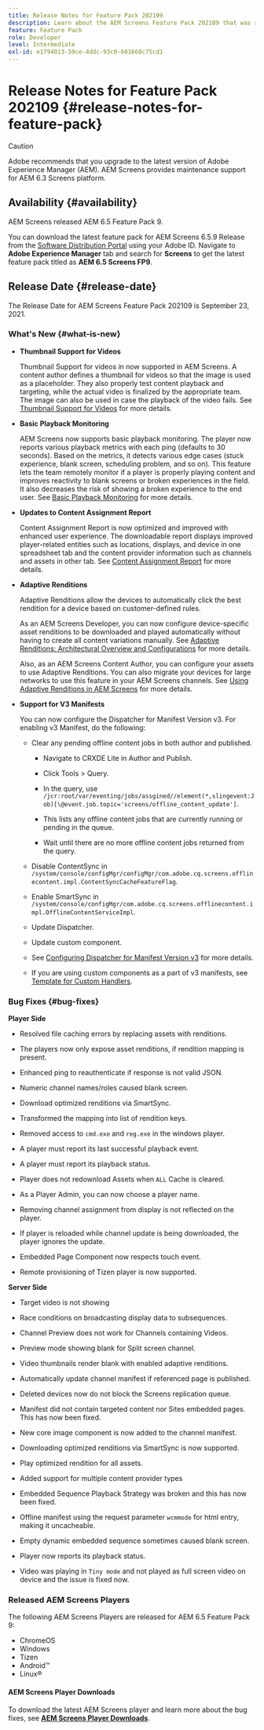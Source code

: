 ```yaml
---
title: Release Notes for Feature Pack 202109
description: Learn about the AEM Screens Feature Pack 202109 that was released on September 23, 2021.
feature: Feature Pack
role: Developer
level: Intermediate
exl-id: e1794013-59ce-4ddc-93c0-601668c75cd1
---
```

# Release Notes for Feature Pack 202109 {#release-notes-for-feature-pack}

>[!CAUTION]
>Adobe recommends that you upgrade to the latest version of Adobe Experience Manager (AEM). AEM Screens provides maintenance support for AEM 6.3 Screens platform.

## Availability {#availability}

AEM Screens released AEM 6.5 Feature Pack 9.

You can download the latest feature pack for AEM Screens 6.5.9 Release from the [Software Distribution Portal](https://experience.adobe.com/#/downloads/content/software-distribution/en/aem.html) using your Adobe ID. Navigate to **Adobe Experience Manager** tab and search for **Screens** to get the latest feature pack titled as **AEM 6.5 Screens FP9**.

## Release Date {#release-date}

The Release Date for AEM Screens Feature Pack 202109 is September 23, 2021.

### What's New {#what-is-new}

* **Thumbnail Support for Videos**

   Thumbnail Support for videos in now supported in AEM Screens. A content author defines a thumbnail for videos so that the image is used as a placeholder. They also properly test content playback and targeting, while the actual video is finalized by the appropriate team. The image can also be used in case the playback of the video fails.
   See [Thumbnail Support for Videos](/help/user-guide/thumbnail-support.md) for more details.

* **Basic Playback Monitoring**

   AEM Screens now supports basic playback monitoring. The player now reports various playback metrics with each ping (defaults to 30 seconds). Based on the metrics, it detects various edge cases (stuck experience, blank screen, scheduling problem, and so on). This feature lets the team remotely monitor if a player is properly playing content and improves reactivity to blank screens or broken experiences in the field. It also decreases the risk of showing a broken experience to the end user.
   See [Basic Playback Monitoring](https://experienceleague.adobe.com/en/docs/experience-manager-screens/user-guide/administering/installing-screens-player#playback-monitoring) for more details.

* **Updates to Content Assignment Report**

   Content Assignment Report is now optimized and improved with enhanced user experience. The downloadable report displays improved player-related entities  such as locations, displays, and device in one spreadsheet tab and the content provider information such as channels and assets in other tab.
   See [Content Assignment Report](/help/user-guide/content-assignment-report.md) for more details.

* **Adaptive Renditions**

   Adaptive Renditions allow the devices to automatically click the best rendition for a device based on customer-defined rules. 
   
   As an AEM Screens Developer, you can now configure device-specific asset renditions to be downloaded and played automatically without having to create all content variations manually. See [Adaptive Renditions: Architectural Overview and Configurations](/help/user-guide/adaptive-renditions.md) for more details.

   Also, as an AEM Screens Content Author, you can configure your assets to use Adaptive Renditions. You can also migrate your devices for large networks to use this feature in your AEM Screens channels. See [Using Adaptive Renditions in AEM Screens](/help/user-guide/using-adaptive-renditions.md) for more details. 

* **Support for V3 Manifests**

   You can now configure the Dispatcher for Manifest Version v3. For enabling v3 Manifest, do the following:

   * Clear any pending offline content jobs in both author and published.

      * Navigate to CRXDE Lite in Author and Publish.

      * Click Tools > Query.

      * In the query, use `/jcr:root/var/eventing/jobs/assgined//element(*,slingevent:Job)[\@event.job.topic='screens/offline_content_update']`.

      * This lists any offline content jobs that are currently running or pending in the queue.

      * Wait until there are no more offline content jobs returned from the query.

   * Disable ContentSync in `/system/console/configMgr/configMgr/com.adobe.cq.screens.offlinecontent.impl.ContentSyncCacheFeatureFlag`.
   
   * Enable SmartSync in `/system/console/configMgr/com.adobe.cq.screens.offlinecontent.impl.OfflineContentServiceImpl`.
   
   * Update Dispatcher.

   * Update custom component.

   
   * See [Configuring Dispatcher for Manifest Version v3](https://experienceleague.adobe.com/en/docs/experience-manager-screens/user-guide/administering/dispatcher-configurations-aem-screens#configuring-dispatcherv3) for more details.
   * If you are using custom components as a part of v3 manifests, see [Template for Custom Handlers](https://experienceleague.adobe.com/en/docs/experience-manager-screens/user-guide/developing/developing-custom-component-tutorial-develop#custom-handlers).
   

### Bug Fixes {#bug-fixes}

**Player Side**

* Resolved file caching errors by replacing assets with renditions.

* The players now only expose asset renditions, if rendition mapping is present.

* Enhanced ping to reauthenticate if response is not valid JSON.

* Numeric channel names/roles caused blank screen.

* Download optimized renditions via SmartSync.

* Transformed the mapping into list of rendition keys.

* Removed access to `cmd.exe` and `reg.exe` in the windows player.

* A player must report its last successful playback event.

* A player must report its playback status.

* Player does not redownload Assets when `ALL` Cache is cleared.

* As a Player Admin, you can now choose a player name.

* Removing channel assignment from display is not reflected on the player.

* If player is reloaded while channel update is being downloaded, the player ignores the update.

* Embedded Page Component now respects touch event.

* Remote provisioning of Tizen player is now supported.

**Server Side**

* Target video is not showing
* Race conditions on broadcasting display data to subsequences.

* Channel Preview does not work for Channels containing Videos.

* Preview mode showing blank for Split screen channel.

* Video thumbnails render blank with enabled adaptive renditions.

* Automatically update channel manifest if referenced page is published.

* Deleted devices now do not block the Screens replication queue.

* Manifest did not contain targeted content nor Sites embedded pages. This has now been fixed.

* New core image component is now added to the channel manifest.

* Downloading optimized renditions via SmartSync is now supported.

* Play optimized rendition for all assets.

* Added support for multiple content provider types

* Embedded Sequence Playback Strategy was broken and this has now been fixed.

* Offline manifest using the request parameter `wcmmode` for html entry, making it uncacheable.

* Empty dynamic embedded sequence sometimes caused blank screen.

* Player now reports its playback status.

* Video was playing in `Tiny mode` and not played as full screen video on device and the issue is fixed now.

### Released AEM Screens Players

The following AEM Screens Players are released for AEM 6.5 Feature Pack 9:

* ChromeOS
* Windows
* Tizen
* Android&trade;
* Linux&reg;

#### AEM Screens Player Downloads

To download the latest AEM Screens player and learn more about the bug fixes, see **[AEM Screens Player Downloads](https://download.macromedia.com/screens/index.html)**.
